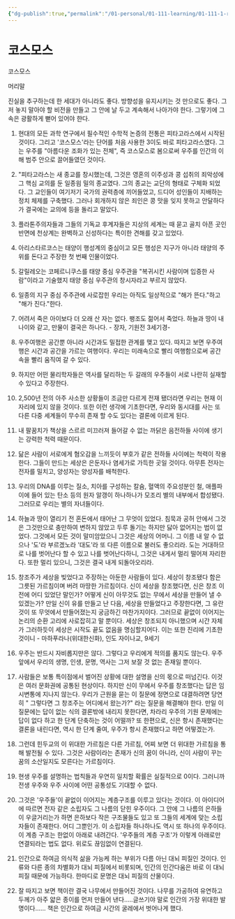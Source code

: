 ```yaml
---
{"dg-publish":true,"permalink":"/01-personal/01-111-learning/01-111-1-reading/01-111-1-1-books-10-k/00016/","dgHomeLink":true,"dgPassFrontmatter":false}
---
```



# 코스모스



코스모스

머리말

진실을 추구하는데 한 세대가 아니라도 좋다.
방향성을 유지시키는 것 만으로도 좋다.
그저 놓지 말아야 할 비전을 만들고
그 안에 날 두고 계속해서 나아가야 한다.
그렇기에 그 속은 광활하게 뻗어 있어야 한다.

1. 현대의 모든 과학 연구에서 필수적인 수학적 논증의 전통은 피타고라스에서 시작된 것이다. 그리고 '코스모스'라는 단어를 처음 사용한 3이도 바로 피타고라스였다. 그는 우주를 "아름다운 조화가 있는 전체", 즉 코스모스로 봄으로써 우주를 인간의 이해 범주 안으로 끌어들였던 것이다.

1. "피타고라스는 새 종교를 창시했는데, 그것은 영혼의 이주성과 콩 섭취의 죄악성에 그 핵심 교의를 둔 일종읨 밀의 종교였다. 그의 종교는 교단의 형태로 구체화 되었다. 그 교인들이 여기저기 국가의 권력층에 끼어들었고, 드디어 성인들이 지배하는 정치 체제를 구축했다. 그러나 회개하지 않은 죄인은 콩 맛을 잊지 못하고 안달하다가 결국에는 교의에 등을 돌리고 말았다.

1. 플라톤주의자들과 그들의 기독교 후계자들은 지상의 세계는 때 묻고 골치 아픈 곳인 반면에 천상계는 완벽하고 신성하다는 특이한 견해를 갖고 있었다.

1. 아리스타르코스는 태양이 행성계의 중심이고 모든 행성은 지구가 아니라 태양의 주위를 돈다고 주장한 첫 번째 인물이었다.

1. 갈릴레오는 코페르니쿠스를 태양 중심 우주관을 "복귀시킨 사람이며 입증한 사람"이라고 기술했지 태양 중심 우주관의 창시자라고 부르지 않았다.

1. 일종의 지구 중심 주주관에 사로잡힌 우리는 아직도 일상적으로 "해가 뜬다."하고 "해가 진다."한다.

1. 어려서 죽은 아이보다 더 오래 산 자는 없다. 팽조도 젊어서 죽었다. 하늘과 땅이 내 나이와 같고, 만물이 결국은 하나다. - 장자, 기원전 3세기경-

1. 우주여행은 공간뿐 아니라 시간과도 밀접한 관계를 맺고 있다. 따지고 보면 우주여행은 시간과 공간을 가르는 여행이다. 우리는 미래속으로 빨리 여행함으로써 공간 속을 빨리 움직여 갈 수 있다. 

1. 하지만 어떤 물리학자들은 역사를 달리하는 두 갈래의 우주들이 서로 나란히 실재할 수 있다고 주장한다.

1. 2,500년 전의 아주 사소한 상황들이 조금만 다르게 전재 됐더라면 우리는 현재 이 자리에 있지 않을 것이다. 또한 이런 생각에 기초한다면, 우리와 동시대를 사는 또 다른 다중 세계들이 무수히 존재 할 수도 있다는  결론에 이르게 된다.

1. 내 팔꿈치가 책상을 스르르 미끄러져 들어갈 수 없는 까닭은 음전하들 사이에 생기는 강력한 척력 때문이다.

1. 닮은 사람이 서로에게 혐오감을 느끼듯이 부호가 같은 전하들 사이에는 척력이 작용한다. 그들이 만드는 세상은 은둔자나 염세가로 가득한 곳일 것이다. 아무튼 전자는 전자를 밀치고, 양성자는 양성자를 배척한다.

1. 우리의 DNA를 이루는 질소, 치아를 구성하는 칼슘, 혈액의 주요성분인 철, 애플파이에 들어 있는 탄소 등의 원자 알갱이 하나하나가 모조리 별의 내부에서 합성됐다. 그러므로 우리는 별의 자녀들이다.

1. 하늘과 땅이 열리기 전 혼돈에서 태어난 그 무엇이 있었다. 침묵과 공허 안에서 그것은 그것만으로 충만하여 변하지 않았고 두루 돌기는 하지만 닳아 없어지는 법이 없었다. 그것에서 모든 것이 말미암았으니 그것은 세상의 어머니. 그 이름 내 알 수 없으나 '도'라 부르겠노라 '대도'라 또 다른 이름으로 불러도 좋으리라. 도는 거대하므로 나를 벗어난다 할 수 있고 나를 벗어난다하니, 그것은 내게서 멀리 떨어져 자리한다. 또한 멀리 있으니, 그것은 결국 내게 되돌아오리라.

1. 창조주가 세상을 빚었다고 주장하는 아둔한 사람들이 있다. 세상이 창조됐다 함은 그릇된 가르침이며 버려 마땅한 가르침이다. 신이 세상을 창조했다면, 신은 창조 이전에 어디 있었단 말인가? 어떻게 신이 아무것도 없는 무에서 세상을 만들어 낼 수 있겠는가? 만일 신이 유를 만들고 난 다음, 세상을 만들었다고 주장한다면, 그 유란 것이 또 무엇에서 만들어졌는지 궁금하긴 마찬가지이다. 그러므로 끝없이 이어지는 논리의 순환 고리에 사로잡히고 말 뿐이다. 세상은 창조되지 아니했으며 시간 자체가 그러하듯이 세상은 시작도 끝도 없음을 명심할지어다. 이는 또한 진리에 기초한 것이니 - 마하푸라나(위대한신화), 인도 자이나교, 9세기

1. 우주는 반드시 자비롭지만은 않다. 그렇다고 우리에게 적의를 품지도 않는다. 우주 앞에서 우리의 생명, 인생, 문명, 역사는 그저 보잘 것 없는 존재일 뿐이다.

1. 사람들은 보통 특이점에서 벌어진 상황에 대한 설명을 신의 몫으로 떠넘긴다. 이것은 여러 문화권에 공통된 현상이다. 하지만 신이 무에서 우주를 창조했다는 답은 임시변통에 지나지 않는다. 우리가 근원을 묻는 이 질문에 정면으로 대결하려면 당연히 " 그렇다면 그 창조주는 어디에서 왔는가?" 라는 질문을 해결해야 한다. 만일 이 질문에는 답이 없는 식의 결론밖에 내리지 못한다면, 차라리 우주의 기원 문제에는 답이 없다 하고 한 단계 단축하는 것이 어떨까? 또 한편으로, 신은 항시 존재했다는 결론을 내린다면, 역시 한 단계 줄여, 우주가 항시 존재했다고 하면 어떻겠는가.

1. 그런데 힌두교의 이 위대한 가르침은 다른 가르침, 어찌 보면 더 위대한 가르침을 통해 발전될 수 있다. 그것은 사람이라는 존재가 신의 꿈이 아니라, 신이 사람이 꾸는 꿈의 소산일지도 모른다는 가르침이다.

1. 현생 우주를 설명하는 법칙들과 우연히 일치할 확률은 실질적으로 0이다. 그러니까 전생 우주와 우주 사이에 어떤 공통성도 기대할 수 없다.

1. 그것은 '우주들'이 끝없이 이어지는 계층구조를 이루고 있다는 것이다. 이 아이디어에 따르면 전자 같은 소립자도 그 나름의 닫힌 우주이다. 그 안에 그 나름의 은하들이 우글거리는가 하면 은하보다 작은 구조물들도 있고 또 그들의 세계에 맞는 소립자들이 존재한다. 어디 그뿐인가. 이 소립자들 하나하나도 역시 또 하나의 우주이다. 이 계층 구조는 한없이 아래로 내려간다. '우주들의 계층 구조'가 이렇게 아래로만 연결되라는 법도 없다. 위로도 끊임없이 연결된다.

1. 인간으로 하여금 의식적 삶을 가능케 하는 부위가 다름 아닌 대뇌 피질인 것이다. 인류와 다른 종의 차별화가 대뇌 피질에서 비롯되며, 인간의 인간다움은 바로 이 대뇌 피질 때문에 가능하다. 한마디로 문명은 대뇌 피질의 산물이다.

1. 잘 따지고 보면 책이란 결국 나무에서 만들어진 것이다. 나무를 가공하여 유연하고 두께가 아주 얇은 종이를 먼저 만들어 낸다.....글쓰기야 말로 인간의 가장 위대한 발명이다...... 책은 인간으로 하여금 시간의 굴레에서 벗어나게 했다.

               
